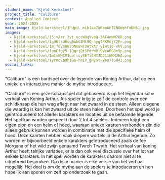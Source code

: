 ```yaml
---
student_name: "Kjeld Kerkstoel"
project_title: "Caliburn"
context: Applied Context
year: 2024-2025
main_image: kjeld-kerkstoel/1PHpiL_mLb1kaZW6anAhTENOWghFoUN61.jpg
images:
  - kjeld-kerkstoel/15jvArr_2vt_vccWOqVvbQ-3AF4mNN7UR.png
  - kjeld-kerkstoel/1g9UtkU6cqBwhGIMt9Q-hygTPKM6jY2Fr.png
  - kjeld-kerkstoel/1mjfdVmUW2QNOBWTOWtkA7_yiHtj8-vhV.png
  - kjeld-kerkstoel/1onGfgy5-IQqcjQt5PdrW0l9VcARG8m9p.png
  - kjeld-kerkstoel/1mImWHCM1uafluySETi4HTJDJ11WKMJ6A.png
  - kjeld-kerkstoel/1yrnoZb9hIGa-hmIV_gHyGt-Ven7lGd43.png
social_links:
---
```

"Caliburn" is een bordspel over de legende van Koning Arthur, dat op een unieke en interactieve manier de mythe introduceert.

“Caliburn” is een gezelschapsspel dat gebaseerd is op het legendarische verhaal van Koning Arthur. Als speler krijg je zelf de controle over een schildknaap die hun weg aflegt naar het zwaard in de steen. Alleen diegene die waardig is kan het zwaard uit de steen halen. Doorheen het spel word je geïntroduceerd tot allerlei karakters en locaties uit de befaamde legende. 
Het spel kan worden gespeeld door 2 tot 4 spelers. Iedereen krijgt een eigen pion en een helm of hoed, waaraan unieke kaarten verbonden zijn die alleen gebruik kunnen worden in combinatie met die specifieke helm of hoed. Deze kaarten hebben vaak diepere wortels in de Arthurlegende. Zo worden er bijvoorbeeld enkele karakters geïntroduceerd zoals de fee Morgana of het wild zwijn genaamd Twrch Trwyth.
Het verhaal van koning Arthur heeft talrijke variaties, er is dan ook veel discussie over het lot van enkele karakters. In het spel worden de karakters daarom niet al te uitgebreid besproken. Op deze manier is elke versie van het verhaal mogelijk. Het doel is om de mythe aan de spelers te introduceren en hen hopelijk aan sporen om zelf op onderzoek te gaan.

